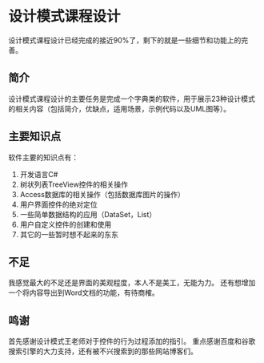 设计模式课程设计
================

设计模式课程设计已经完成的接近90%了，剩下的就是一些细节和功能上的完善。 

简介
----------------

设计模式课程设计的主要任务是完成一个字典类的软件，用于展示23种设计模式的相关内容（包括简介，优缺点，适用场景，示例代码以及UML图等）。

主要知识点
----------------

软件主要的知识点有：

1. 开发语言C# 
2. 树状列表TreeView控件的相关操作 
3. Access数据库的相关操作（包括数据库图片的操作） 
4. 用户界面控件的绝对定位 
5. 一些简单数据结构的应用（DataSet，List） 
6. 用户自定义控件的创建和使用
6. 其它的一些暂时想不起来的东东

不足
----------------

我感觉最大的不足还是界面的美观程度，本人不是美工，无能为力。 
还有想增加一个将内容导出到Word文档的功能，有待商榷。 

鸣谢
----------------

首先感谢设计模式王老师对于控件的行为过程添加的指引。 
重点感谢百度和谷歌搜索引擎的大力支持，还有被不兴搜索到的那些网站博客们。 
